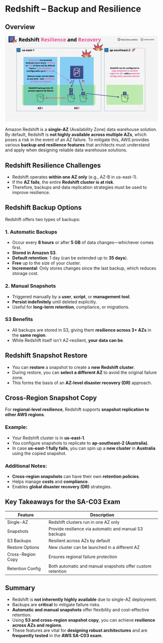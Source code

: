 # Redshift – Backup and Resilience

## Overview

![alt text](image-19.png)

Amazon Redshift is a **single-AZ** (Availability Zone) data warehouse solution. By default, Redshift is **not highly available across multiple AZs**, which poses a risk in the event of an AZ failure. To mitigate this, AWS provides various **backup and resilience features** that architects must understand and apply when designing reliable data warehouse solutions.

## Redshift Resilience Challenges

- Redshift operates **within one AZ only** (e.g., AZ-B in us-east-1).
- If the **AZ fails**, the entire **Redshift cluster is at risk**.
- Therefore, backups and data replication strategies must be used to improve resilience.

## Redshift Backup Options

Redshift offers two types of backups:

### 1. **Automatic Backups**

- Occur every **8 hours** or after **5 GB** of data changes—whichever comes first.
- **Stored in Amazon S3**.
- **Default retention**: 1 day (can be extended up to **35 days**).
- **Free** up to the size of your cluster.
- **Incremental**: Only stores changes since the last backup, which reduces storage cost.

### 2. **Manual Snapshots**

- Triggered manually by a **user**, **script**, or **management tool**.
- **Persist indefinitely** until deleted explicitly.
- Useful for **long-term retention**, compliance, or migrations.

### S3 Benefits

- All backups are stored in S3, giving them **resilience across 3+ AZs** in the **same region**.
- While Redshift itself isn't AZ-resilient, **your data can be**.

## Redshift Snapshot Restore

- You can **restore** a snapshot to create a **new Redshift cluster**.
- During restore, you can **select a different AZ** to avoid the original failure zone.
- This forms the basis of an **AZ-level disaster recovery (DR)** approach.

## Cross-Region Snapshot Copy

For **regional-level resilience**, Redshift supports **snapshot replication to other AWS regions**.

### Example:

- Your Redshift cluster is in **us-east-1**.
- You configure snapshots to replicate to **ap-southeast-2 (Australia)**.
- In case **us-east-1 fully fails**, you can spin up a **new cluster** in **Australia** using the copied snapshot.

### Additional Notes:

- **Cross-region snapshots** can have their own **retention policies**.
- Helps manage **costs** and **compliance**.
- Enables **global disaster recovery (DR)** strategies.

## Key Takeaways for the SA-C03 Exam

| Feature           | Description                                                |
| ----------------- | ---------------------------------------------------------- |
| Single-AZ         | Redshift clusters run in one AZ only                       |
| Snapshots         | Provide resilience via automatic and manual S3 backups     |
| S3 Backups        | Resilient across AZs by default                            |
| Restore Options   | New cluster can be launched in a different AZ              |
| Cross-Region Copy | Ensures regional failure protection                        |
| Retention Config  | Both automatic and manual snapshots offer custom retention |

## Summary

- Redshift is **not inherently highly available** due to single-AZ deployment.
- Backups are **critical** to mitigate failure risks.
- **Automatic and manual snapshots** offer flexibility and cost-effective retention.
- Using **S3 and cross-region snapshot copy**, you can achieve **resilience across AZs and regions**.
- These features are vital for **designing robust architectures** and are **frequently tested** in the **AWS SA-C03 exam**.

